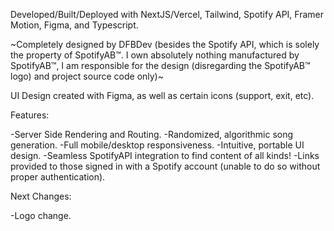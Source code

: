 Developed/Built/Deployed with NextJS/Vercel, Tailwind, Spotify API, Framer Motion, Figma, and Typescript.

~Completely designed by DFBDev (besides the Spotify API, which is solely the property of SpotifyAB™. I own absolutely nothing manufactured by SpotifyAB™, I am responsible for the design (disregarding the SpotifyAB™ logo) and project source code only)~

UI Design created with Figma, as well as certain icons (support, exit, etc).

Features:

-Server Side Rendering and Routing.
-Randomized, algorithmic song generation.
-Full mobile/desktop responsiveness.
-Intuitive, portable UI design.
-Seamless SpotifyAPI integration to find content of all kinds!
-Links provided to those signed in with a Spotify account (unable to do so without proper authentication).

Next Changes:

-Logo change.
